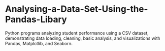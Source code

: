 # Analysing-a-Data-Set-Using-the-Pandas-Libary
Python programs analyzing student performance using a CSV dataset, demonstrating data loading, cleaning, basic analysis, and visualizations with Pandas, Matplotlib, and Seaborn.
